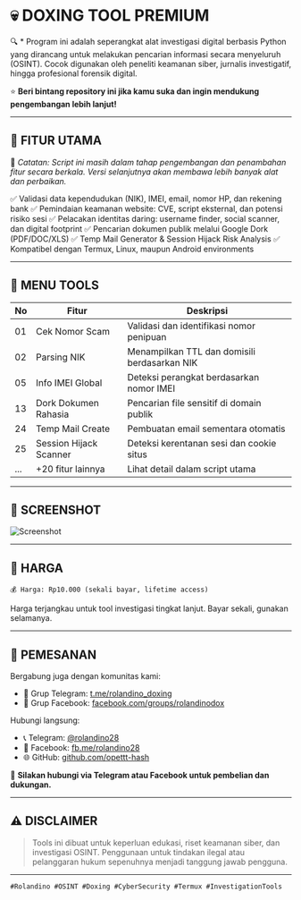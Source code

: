 # 💀 DOXING TOOL PREMIUM 

🔍 * Program ini adalah seperangkat alat investigasi digital berbasis Python yang dirancang untuk melakukan pencarian informasi secara menyeluruh (OSINT). Cocok digunakan oleh peneliti keamanan siber, jurnalis investigatif, hingga profesional forensik digital.

⭐ **Beri bintang repository ini jika kamu suka dan ingin mendukung pengembangan lebih lanjut!**

---

## 🧠 FITUR UTAMA

📌 *Catatan: Script ini masih dalam tahap pengembangan dan penambahan fitur secara berkala. Versi selanjutnya akan membawa lebih banyak alat dan perbaikan.*

✅ Validasi data kependudukan (NIK), IMEI, email, nomor HP, dan rekening bank
✅ Pemindaian keamanan website: CVE, script eksternal, dan potensi risiko sesi
✅ Pelacakan identitas daring: username finder, social scanner, dan digital footprint
✅ Pencarian dokumen publik melalui Google Dork (PDF/DOC/XLS)
✅ Temp Mail Generator & Session Hijack Risk Analysis
✅ Kompatibel dengan Termux, Linux, maupun Android environments

---

## 📌 MENU TOOLS

| No  | Fitur                  | Deskripsi                                    |
| --- | ---------------------- | -------------------------------------------- |
| 01  | Cek Nomor Scam         | Validasi dan identifikasi nomor penipuan     |
| 02  | Parsing NIK            | Menampilkan TTL dan domisili berdasarkan NIK |
| 05  | Info IMEI Global       | Deteksi perangkat berdasarkan nomor IMEI     |
| 13  | Dork Dokumen Rahasia   | Pencarian file sensitif di domain publik     |
| 24  | Temp Mail Create       | Pembuatan email sementara otomatis           |
| 25  | Session Hijack Scanner | Deteksi kerentanan sesi dan cookie situs     |
| ... | +20 fitur lainnya      | Lihat detail dalam script utama              |

---

## 🧪 SCREENSHOT

![Screenshot](https://i.imgur.com/123ABC.png) <!-- Ganti link ini ke screenshot real -->

---

## 💸 HARGA

```
💰 Harga: Rp10.000 (sekali bayar, lifetime access)
```

Harga terjangkau untuk tool investigasi tingkat lanjut. Bayar sekali, gunakan selamanya.

---

## 📲 PEMESANAN

Bergabung juga dengan komunitas kami:

* 💬 Grup Telegram: [t.me/rolandino\_doxing](https://t.me/rolandino_doxing)
* 📘 Grup Facebook: [facebook.com/groups/rolandinodox](https://facebook.com/groups/rolandinodox)

Hubungi langsung:

* 📞 Telegram: [@rolandino28](https://t.me/rolandino28)
* 💬 Facebook: [fb.me/rolandino28](https://fb.me/rolandino28)
* 🌐 GitHub: [github.com/opettt-hash](https://github.com/opettt-hash)

🛒 **Silakan hubungi via Telegram atau Facebook untuk pembelian dan dukungan.**

---

## ⚠️ DISCLAIMER

> Tools ini dibuat untuk keperluan edukasi, riset keamanan siber, dan investigasi OSINT.
> Penggunaan untuk tindakan ilegal atau pelanggaran hukum sepenuhnya menjadi tanggung jawab pengguna.

---

```
#Rolandino #OSINT #Doxing #CyberSecurity #Termux #InvestigationTools
```
